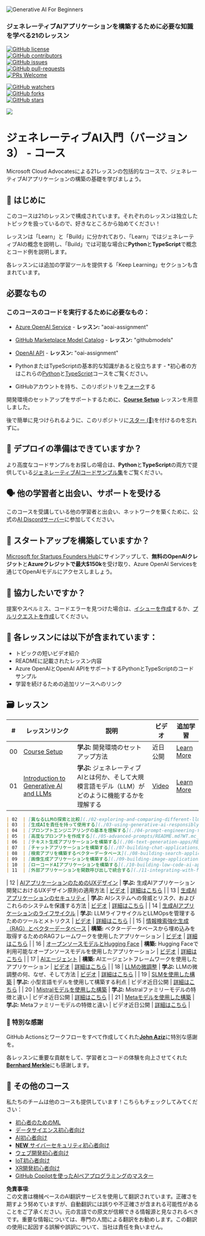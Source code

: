 ![Generative AI For Beginners](../../translated_images/repo-thumbnailv4-fixed.png?WT.dfa9688e7359356441d344183b2ff4dcc76389cc116024447725ef424a809a79.ja.mc_id=academic-105485-koreyst)

### ジェネレーティブAIアプリケーションを構築するために必要な知識を学べる21のレッスン

[![GitHub license](https://img.shields.io/github/license/microsoft/Generative-AI-For-Beginners.svg)](https://github.com/microsoft/Generative-AI-For-Beginners/blob/master/LICENSE?WT.mc_id=academic-105485-koreyst)  
[![GitHub contributors](https://img.shields.io/github/contributors/microsoft/Generative-AI-For-Beginners.svg)](https://GitHub.com/microsoft/Generative-AI-For-Beginners/graphs/contributors/?WT.mc_id=academic-105485-koreyst)  
[![GitHub issues](https://img.shields.io/github/issues/microsoft/Generative-AI-For-Beginners.svg)](https://GitHub.com/microsoft/Generative-AI-For-Beginners/issues/?WT.mc_id=academic-105485-koreyst)  
[![GitHub pull-requests](https://img.shields.io/github/issues-pr/microsoft/Generative-AI-For-Beginners.svg)](https://GitHub.com/microsoft/Generative-AI-For-Beginners/pulls/?WT.mc_id=academic-105485-koreyst)  
[![PRs Welcome](https://img.shields.io/badge/PRs-welcome-brightgreen.svg?style=flat-square)](http://makeapullrequest.com?WT.mc_id=academic-105485-koreyst)

[![GitHub watchers](https://img.shields.io/github/watchers/microsoft/Generative-AI-For-Beginners.svg?style=social&label=Watch)](https://GitHub.com/microsoft/Generative-AI-For-Beginners/watchers/?WT.mc_id=academic-105485-koreyst)  
[![GitHub forks](https://img.shields.io/github/forks/microsoft/Generative-AI-For-Beginners.svg?style=social&label=Fork)](https://GitHub.com/microsoft/Generative-AI-For-Beginners/network/?WT.mc_id=academic-105485-koreyst)  
[![GitHub stars](https://img.shields.io/github/stars/microsoft/Generative-AI-For-Beginners.svg?style=social&label=Star)](https://GitHub.com/microsoft/Generative-AI-For-Beginners/stargazers/?WT.mc_id=academic-105485-koreyst)

[![](https://dcbadge.limes.pink/api/server/ByRwuEEgH4)](https://aka.ms/genai-discord?WT.mc_id=academic-105485-koreyst)

# ジェネレーティブAI入門（バージョン3） - コース

Microsoft Cloud Advocatesによる21レッスンの包括的なコースで、ジェネレーティブAIアプリケーションの構築の基礎を学びましょう。

## 🌱 はじめに

このコースは21のレッスンで構成されています。それぞれのレッスンは独立したトピックを扱っているので、好きなところから始めてください！

レッスンは「Learn」と「Build」に分かれており、「Learn」ではジェネレーティブAIの概念を説明し、「Build」では可能な場合に**Python**と**TypeScript**で概念とコード例を説明します。

各レッスンには追加の学習ツールを提供する「Keep Learning」セクションも含まれています。

## 必要なもの
### このコースのコードを実行するために必要なもの：
 - [Azure OpenAI Service](https://azure.microsoft.com/products/ai-services/openai-service?WT.mc_id=academic-105485-koreyst) - **レッスン:** "aoai-assignment"
 - [GitHub Marketplace Model Catalog](https://github.com/marketplace/models?WT.mc_id=academic-105485-koreyst) - **レッスン:** "githubmodels"
 - [OpenAI API](https://platform.openai.com/docs/quickstart?context=python?WT.mc_id=academic-105485-koreyst) - **レッスン:** "oai-assignment" 

- PythonまたはTypeScriptの基本的な知識があると役立ちます - \*初心者の方はこれらの[Python](https://learn.microsoft.com/training/paths/python-language/?WT.mc_id=academic-105485-koreyst)と[TypeScript](https://learn.microsoft.com/training/paths/build-javascript-applications-typescript/?WT.mc_id=academic-105485-koreyst)コースをご覧ください。
- GitHubアカウントを持ち、このリポジトリを[フォーク](https://github.com/microsoft/generative-ai-for-beginners/fork?WT.mc_id=academic-105485-koreyst)する

開発環境のセットアップをサポートするために、**[Course Setup](./00-course-setup/README.md?WT.mc_id=academic-105485-koreyst)** レッスンを用意しました。

後で簡単に見つけられるように、このリポジトリに[スター (🌟)](https://docs.github.com/en/get-started/exploring-projects-on-github/saving-repositories-with-stars?WT.mc_id=academic-105485-koreyst)を付けるのを忘れずに。

## 🧠 デプロイの準備はできていますか？

より高度なコードサンプルをお探しの場合は、**Python**と**TypeScript**の両方で提供している[ジェネレーティブAIコードサンプル集](https://aka.ms/genai-beg-code?WT.mc_id=academic-105485-koreyst)をご覧ください。

## 🗣️ 他の学習者と出会い、サポートを受ける

このコースを受講している他の学習者と出会い、ネットワークを築くために、公式の[AI Discordサーバー](https://aka.ms/genai-discord?WT.mc_id=academic-105485-koreyst)に参加してください。

## 🚀 スタートアップを構築していますか？

[Microsoft for Startups Founders Hub](https://aka.ms/genai-foundershub?WT.mc_id=academic-105485-koreyst)にサインアップして、**無料のOpenAIクレジット**と**Azureクレジットで最大$150k**を受け取り、Azure OpenAI Servicesを通じてOpenAIモデルにアクセスしましょう。

## 🙏 協力したいですか？

提案やスペルミス、コードエラーを見つけた場合は、[イシューを作成](https://github.com/microsoft/generative-ai-for-beginners/issues?WT.mc_id=academic-105485-koreyst)するか、[プルリクエストを作成](https://github.com/microsoft/generative-ai-for-beginners/pulls?WT.mc_id=academic-105485-koreyst)してください。

## 📂 各レッスンには以下が含まれています：

- トピックの短いビデオ紹介
- READMEに記載されたレッスン内容
- Azure OpenAIとOpenAI APIをサポートするPythonとTypeScriptのコードサンプル
- 学習を続けるための追加リソースへのリンク

## 🗃️ レッスン

| #   | **レッスンリンク**                                                                                                                           | **説明**                                                                                       | **ビデオ**                                                                   | **追加学習**                                                                   |
| --- | -------------------------------------------------------------------------------------------------------------------------------------------- | ----------------------------------------------------------------------------------------------- | --------------------------------------------------------------------------- | ------------------------------------------------------------------------------ |
| 00  | [Course Setup](./00-course-setup/README.md?WT.mc_id=academic-105485-koreyst)                                                                 | **学ぶ:** 開発環境のセットアップ方法                                                            | 近日公開                                                                  | [Learn More](https://aka.ms/genai-collection?WT.mc_id=academic-105485-koreyst) |
| 01  | [Introduction to Generative AI and LLMs](./01-introduction-to-genai/README.md?WT.mc_id=academic-105485-koreyst)                              | **学ぶ:** ジェネレーティブAIとは何か、そして大規模言語モデル（LLM）がどのように機能するかを理解する | [Video](https://aka.ms/gen-ai-lesson-1-gh?WT.mc_id=academic-105485-koreyst) | [Learn More](https://aka.ms/genai-collection?WT.mc_id=academic-105485-koreyst) |
```markdown
| 02  | [異なるLLMの探索と比較](./02-exploring-and-comparing-different-llms/README.md?WT.mc_id=academic-105485-koreyst)             | **学ぶ:** ユースケースに最適なモデルを選択する方法                                      | [ビデオ](https://aka.ms/gen-ai-lesson2-gh?WT.mc_id=academic-105485-koreyst)  | [詳細を見る](https://aka.ms/genai-collection?WT.mc_id=academic-105485-koreyst) |
| 03  | [生成AIを責任を持って使用する](./03-using-generative-ai-responsibly/README.md?WT.mc_id=academic-105485-koreyst)                           | **学ぶ:** 責任を持って生成AIアプリケーションを構築する方法                                  | [ビデオ](https://aka.ms/gen-ai-lesson3-gh?WT.mc_id=academic-105485-koreyst)  | [詳細を見る](https://aka.ms/genai-collection?WT.mc_id=academic-105485-koreyst) |
| 04  | [プロンプトエンジニアリングの基本を理解する](./04-prompt-engineering-fundamentals/README.md?WT.mc_id=academic-105485-koreyst)             | **学ぶ:** 実践的なプロンプトエンジニアリングのベストプラクティス                                           | [ビデオ](https://aka.ms/gen-ai-lesson4-gh?WT.mc_id=academic-105485-koreyst)  | [詳細を見る](https://aka.ms/genai-collection?WT.mc_id=academic-105485-koreyst) |
| 05  | [高度なプロンプトを作成する](./05-advanced-prompts/README.md?WT.mc_id=academic-105485-koreyst)                                                | **学ぶ:** プロンプトの結果を改善するためのプロンプトエンジニアリング技術を適用する方法 | [ビデオ](https://aka.ms/gen-ai-lesson5-gh?WT.mc_id=academic-105485-koreyst)  | [詳細を見る](https://aka.ms/genai-collection?WT.mc_id=academic-105485-koreyst) |
| 06  | [テキスト生成アプリケーションを構築する](./06-text-generation-apps/README.md?WT.mc_id=academic-105485-koreyst)                                | **構築する:** Azure OpenAI / OpenAI APIを使用したテキスト生成アプリ                                | [ビデオ](https://aka.ms/gen-ai-lesson6-gh?WT.mc_id=academic-105485-koreyst)  | [詳細を見る](https://aka.ms/genai-collection?WT.mc_id=academic-105485-koreyst) |
| 07  | [チャットアプリケーションを構築する](./07-building-chat-applications/README.md?WT.mc_id=academic-105485-koreyst)                                     | **構築する:** 効率的にチャットアプリケーションを構築し統合するための技術               | [ビデオ](https://aka.ms/gen-ai-lessons7-gh?WT.mc_id=academic-105485-koreyst) | [詳細を見る](https://aka.ms/genai-collection?WT.mc_id=academic-105485-koreyst) |
| 08  | [検索アプリを構築するベクターデータベース](./08-building-search-applications/README.md?WT.mc_id=academic-105485-koreyst)                        | **構築する:** 埋め込みを使用してデータを検索する検索アプリ                        | [ビデオ](https://aka.ms/gen-ai-lesson8-gh?WT.mc_id=academic-105485-koreyst)  | [詳細を見る](https://aka.ms/genai-collection?WT.mc_id=academic-105485-koreyst) |
| 09  | [画像生成アプリケーションを構築する](./09-building-image-applications/README.md?WT.mc_id=academic-105485-koreyst)                        | **構築する:** 画像生成アプリ                                                       | [ビデオ](https://aka.ms/gen-ai-lesson9-gh?WT.mc_id=academic-105485-koreyst)  | [詳細を見る](https://aka.ms/genai-collection?WT.mc_id=academic-105485-koreyst) |
| 10  | [ローコードAIアプリケーションを構築する](./10-building-low-code-ai-applications/README.md?WT.mc_id=academic-105485-koreyst)                       | **構築する:** ローコードツールを使用した生成AIアプリ                                     | [ビデオ](https://aka.ms/gen-ai-lesson10-gh?WT.mc_id=academic-105485-koreyst) | [詳細を見る](https://aka.ms/genai-collection?WT.mc_id=academic-105485-koreyst) |
| 11  | [外部アプリケーションを関数呼び出しで統合する](./11-integrating-with-function-calling/README.md?WT.mc_id=academic-105485-koreyst) | **構築する:** 関数呼び出しとは何か、そのアプリケーションへの使用例                          | [ビデオ](https://aka.ms/gen-ai-lesson11-gh?WT.mc_id=academic-105485-koreyst) | [詳細を見る](https://aka.ms/genai-collection?WT.mc_id=academic-105485-koreyst) |
```
| 12  | [AIアプリケーションのためのUXデザイン](./12-designing-ux-for-ai-applications/README.md?WT.mc_id=academic-105485-koreyst)                         | **学ぶ:** 生成AIアプリケーション開発におけるUXデザイン原則の適用方法         | [ビデオ](https://aka.ms/gen-ai-lesson12-gh?WT.mc_id=academic-105485-koreyst) | [詳細はこちら](https://aka.ms/genai-collection?WT.mc_id=academic-105485-koreyst) |
| 13  | [生成AIアプリケーションのセキュリティ](./13-securing-ai-applications/README.md?WT.mc_id=academic-105485-koreyst)                         | **学ぶ:** AIシステムへの脅威とリスク、およびこれらのシステムを保護する方法             | [ビデオ](https://aka.ms/gen-ai-lesson13-gh?WT.mc_id=academic-105485-koreyst) | [詳細はこちら](https://aka.ms/genai-collection?WT.mc_id=academic-105485-koreyst) |
| 14  | [生成AIアプリケーションのライフサイクル](./14-the-generative-ai-application-lifecycle/README.md?WT.mc_id=academic-105485-koreyst)           | **学ぶ:** LLMライフサイクルとLLMOpsを管理するためのツールとメトリクス                         | [ビデオ](https://aka.ms/gen-ai-lesson14-gh?WT.mc_id=academic-105485-koreyst) | [詳細はこちら](https://aka.ms/genai-collection?WT.mc_id=academic-105485-koreyst) |
| 15  | [情報検索強化生成（RAG）とベクターデータベース](./15-rag-and-vector-databases/README.md?WT.mc_id=academic-105485-koreyst)        | **構築:** ベクターデータベースから埋め込みを取得するためのRAGフレームワークを使用したアプリケーション  | [ビデオ](https://aka.ms/gen-ai-lesson15-gh?WT.mc_id=academic-105485-koreyst) | [詳細はこちら](https://aka.ms/genai-collection?WT.mc_id=academic-105485-koreyst) |
| 16  | [オープンソースモデルとHugging Face](./16-open-source-models/README.md?WT.mc_id=academic-105485-koreyst)                                    | **構築:** Hugging Faceで利用可能なオープンソースモデルを使用したアプリケーション                    | [ビデオ](https://aka.ms/gen-ai-lesson16-gh?WT.mc_id=academic-105485-koreyst) | [詳細はこちら](https://aka.ms/genai-collection?WT.mc_id=academic-105485-koreyst) |
| 17  | [AIエージェント](./17-ai-agents/README.md?WT.mc_id=academic-105485-koreyst)                                                                       | **構築:** AIエージェントフレームワークを使用したアプリケーション                                           | [ビデオ](https://aka.ms/gen-ai-lesson17-gh?WT.mc_id=academic-105485-koreyst) | [詳細はこちら](https://aka.ms/genai-collection?WT.mc_id=academic-105485-koreyst) |
| 18  | [LLMの微調整](./18-fine-tuning/README.md?WT.mc_id=academic-105485-koreyst)                                                              | **学ぶ:** LLMの微調整の何、なぜ、そして方法                                            | [ビデオ](https://aka.ms/gen-ai-lesson18-gh?WT.mc_id=academic-105485-koreyst) | [詳細はこちら](https://aka.ms/genai-collection?WT.mc_id=academic-105485-koreyst) |
| 19  | [SLMを使用した構築](./19-slm/README.md?WT.mc_id=academic-105485-koreyst)                                                              | **学ぶ:** 小型言語モデルを使用して構築する利点                                            | ビデオ近日公開 | [詳細はこちら](https://aka.ms/genai-collection?WT.mc_id=academic-105485-koreyst) |
| 20  | [Mistralモデルを使用した構築](./20-mistral/README.md?WT.mc_id=academic-105485-koreyst)                                                              | **学ぶ:** Mistralファミリーモデルの特徴と違い                                           | ビデオ近日公開 | [詳細はこちら](https://aka.ms/genai-collection?WT.mc_id=academic-105485-koreyst) |
| 21  | [Metaモデルを使用した構築](./21-meta/README.md?WT.mc_id=academic-105485-koreyst)                                                              | **学ぶ:** Metaファミリーモデルの特徴と違い                                           | ビデオ近日公開 | [詳細はこちら](https://aka.ms/genai-collection?WT.mc_id=academic-105485-koreyst) |

### 🌟 特別な感謝

GitHub Actionsとワークフローをすべて作成してくれた[**John Aziz**](https://www.linkedin.com/in/john0isaac/)に特別な感謝を。

各レッスンに重要な貢献をして、学習者とコードの体験を向上させてくれた[**Bernhard Merkle**](https://www.linkedin.com/in/bernhard-merkle-738b73/)にも感謝します。

## 🎒 その他のコース

私たちのチームは他のコースも提供しています！こちらもチェックしてみてください：

- [初心者のためのML](https://aka.ms/ml-beginners?WT.mc_id=academic-105485-koreyst)
- [データサイエンス初心者向け](https://aka.ms/datascience-beginners?WT.mc_id=academic-105485-koreyst)
- [AI初心者向け](https://aka.ms/ai-beginners?WT.mc_id=academic-105485-koreyst)
- [**NEW** サイバーセキュリティ初心者向け](https://github.com/microsoft/Security-101??WT.mc_id=academic-96948-sayoung)
- [ウェブ開発初心者向け](https://aka.ms/webdev-beginners?WT.mc_id=academic-105485-koreyst)
- [IoT初心者向け](https://aka.ms/iot-beginners?WT.mc_id=academic-105485-koreyst)
- [XR開発初心者向け](https://github.com/microsoft/xr-development-for-beginners?WT.mc_id=academic-105485-koreyst)
- [GitHub Copilotを使ったAIペアプログラミングのマスター](https://aka.ms/GitHubCopilotAI?WT.mc_id=academic-105485-koreyst)

**免責事項**:  
この文書は機械ベースのAI翻訳サービスを使用して翻訳されています。正確さを期すよう努めていますが、自動翻訳には誤りや不正確さが含まれる可能性があることをご了承ください。元の言語での原文が信頼できる情報源と見なされるべきです。重要な情報については、専門の人間による翻訳をお勧めします。この翻訳の使用に起因する誤解や誤訳について、当社は責任を負いません。